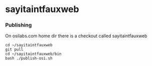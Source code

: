 # sayitaintfauxweb

### Publishing 
On osilabs.com home dir there is a checkout called sayitaintfauxweb

```
cd ~/sayitaintfauxweb
git pull
cd ~/sayitaintfauxweb/bin
bash ./publish-osi.sh
```